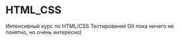 # HTML_CSS
Интенсивный курс по HTML/CSS
Тестирования Git пока ничего не понятно, но очень интересно)
